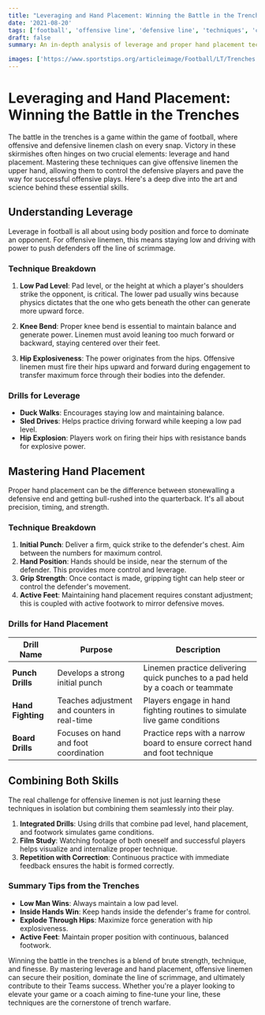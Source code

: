 ```yaml
---
title: "Leveraging and Hand Placement: Winning the Battle in the Trenches"
date: '2021-08-20'
tags: ['football', 'offensive line', 'defensive line', 'techniques', 'coaching', 'player knowledge', 'trench battle', 'drills', 'strategy']
draft: false
summary: An in-depth analysis of leverage and proper hand placement techniques for controlling defensive linemen and winning the battle in the trenches.

images: ['https://www.sportstips.org/articleimage/Football/LT/Trenches.webp']
---
```


# Leveraging and Hand Placement: Winning the Battle in the Trenches

The battle in the trenches is a game within the game of football, where offensive and defensive linemen clash on every snap. Victory in these skirmishes often hinges on two crucial elements: leverage and hand placement. Mastering these techniques can give offensive linemen the upper hand, allowing them to control the defensive players and pave the way for successful offensive plays. Here's a deep dive into the art and science behind these essential skills.

## Understanding Leverage

Leverage in football is all about using body position and force to dominate an opponent. For offensive linemen, this means staying low and driving with power to push defenders off the line of scrimmage.

### Technique Breakdown

1. **Low Pad Level**: Pad level, or the height at which a player's shoulders strike the opponent, is critical. The lower pad usually wins because physics dictates that the one who gets beneath the other can generate more upward force.

2. **Knee Bend**: Proper knee bend is essential to maintain balance and generate power. Linemen must avoid leaning too much forward or backward, staying centered over their feet.

3. **Hip Explosiveness**: The power originates from the hips. Offensive linemen must fire their hips upward and forward during engagement to transfer maximum force through their bodies into the defender.

### Drills for Leverage

- **Duck Walks**: Encourages staying low and maintaining balance.
- **Sled Drives**: Helps practice driving forward while keeping a low pad level.
- **Hip Explosion**: Players work on firing their hips with resistance bands for explosive power.

## Mastering Hand Placement

Proper hand placement can be the difference between stonewalling a defensive end and getting bull-rushed into the quarterback. It's all about precision, timing, and strength.

### Technique Breakdown

1. **Initial Punch**: Deliver a firm, quick strike to the defender's chest. Aim between the numbers for maximum control.
2. **Hand Position**: Hands should be inside, near the sternum of the defender. This provides more control and leverage.
3. **Grip Strength**: Once contact is made, gripping tight can help steer or control the defender's movement.
4. **Active Feet**: Maintaining hand placement requires constant adjustment; this is coupled with active footwork to mirror defensive moves.

### Drills for Hand Placement

| Drill Name        | Purpose                                      | Description                                                                      |
|-------------------|----------------------------------------------|----------------------------------------------------------------------------------|
| **Punch Drills**  | Develops a strong initial punch              | Linemen practice delivering quick punches to a pad held by a coach or teammate   |
| **Hand Fighting** | Teaches adjustment and counters in real-time | Players engage in hand fighting routines to simulate live game conditions        |
| **Board Drills**  | Focuses on hand and foot coordination        | Practice reps with a narrow board to ensure correct hand and foot technique       |

## Combining Both Skills

The real challenge for offensive linemen is not just learning these techniques in isolation but combining them seamlessly into their play. 

1. **Integrated Drills**: Using drills that combine pad level, hand placement, and footwork simulates game conditions.
2. **Film Study**: Watching footage of both oneself and successful players helps visualize and internalize proper technique.
3. **Repetition with Correction**: Continuous practice with immediate feedback ensures the habit is formed correctly.

### Summary Tips from the Trenches

- **Low Man Wins**: Always maintain a low pad level.
- **Inside Hands Win**: Keep hands inside the defender's frame for control.
- **Explode Through Hips**: Maximize force generation with hip explosiveness.
- **Active Feet**: Maintain proper position with continuous, balanced footwork.

Winning the battle in the trenches is a blend of brute strength, technique, and finesse. By mastering leverage and hand placement, offensive linemen can secure their position, dominate the line of scrimmage, and ultimately contribute to their Teams success. Whether you're a player looking to elevate your game or a coach aiming to fine-tune your line, these techniques are the cornerstone of trench warfare.
```